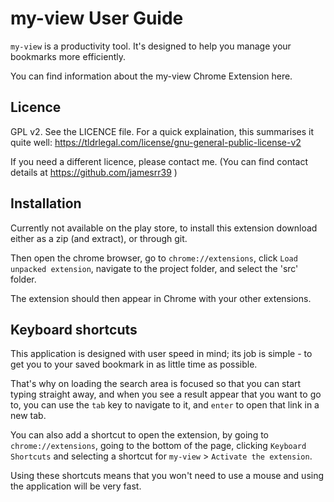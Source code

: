# my-view User Guide

`my-view` is a productivity tool. It's designed to help you manage your bookmarks more efficiently.

You can find information about the my-view Chrome Extension here.

## Licence

GPL v2. See the LICENCE file. For a quick explaination, this summarises it quite well: https://tldrlegal.com/license/gnu-general-public-license-v2

If you need a different licence, please contact me. (You can find contact details at https://github.com/jamesrr39 )

## Installation

Currently not available on the play store, to install this extension download either as a zip (and extract), or through git.

Then open the chrome browser, go to `chrome://extensions`, click `Load unpacked extension`, navigate to the project folder, and select the 'src' folder.

The extension should then appear in Chrome with your other extensions.

## Keyboard shortcuts

This application is designed with user speed in mind; its job is simple - to get you to your saved bookmark in as little time as possible.

That's why on loading the search area is focused so that you can start typing straight away, and when you see a result appear that you want to go to, you can use the `tab` key to navigate to it, and `enter` to open that link in a new tab.

You can also add a shortcut to open the extension, by going to `chrome://extensions`, going to the bottom of the page, clicking `Keyboard Shortcuts` and selecting a shortcut for `my-view` > `Activate the extension`.

Using these shortcuts means that you won't need to use a mouse and using the application will be very fast.